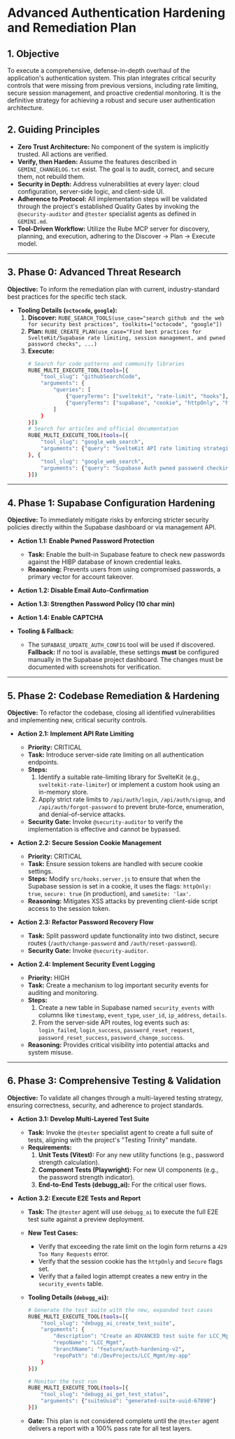 # Advanced Authentication Hardening and Remediation Plan

## 1. Objective

To execute a comprehensive, defense-in-depth overhaul of the application's authentication system. This plan integrates critical security controls that were missing from previous versions, including rate limiting, secure session management, and proactive credential monitoring. It is the definitive strategy for achieving a robust and secure user authentication architecture.

## 2. Guiding Principles

- **Zero Trust Architecture:** No component of the system is implicitly trusted. All actions are verified.
- **Verify, then Harden:** Assume the features described in `GEMINI_CHANGELOG.txt` exist. The goal is to audit, correct, and secure them, not rebuild them.
- **Security in Depth:** Address vulnerabilities at every layer: cloud configuration, server-side logic, and client-side UI.
- **Adherence to Protocol:** All implementation steps will be validated through the project's established Quality Gates by invoking the `@security-auditor` and `@tester` specialist agents as defined in `GEMINI.md`.
- **Tool-Driven Workflow:** Utilize the Rube MCP server for discovery, planning, and execution, adhering to the Discover -> Plan -> Execute model.

---

## 3. Phase 0: Advanced Threat Research

**Objective:** To inform the remediation plan with current, industry-standard best practices for the specific tech stack.

- **Tooling Details (`octocode`, `google`):**
  1.  **Discover:** `RUBE_SEARCH_TOOLS(use_case="search github and the web for security best practices", toolkits=["octocode", "google"])`
  2.  **Plan:** `RUBE_CREATE_PLAN(use_case="Find best practices for SvelteKit/Supabase rate limiting, session management, and pwned password checks", ...)`
  3.  **Execute:**
      ```bash
      # Search for code patterns and community libraries
      RUBE_MULTI_EXECUTE_TOOL(tools=[{
          "tool_slug": "githubSearchCode",
          "arguments": {
              "queries": [
                  {"queryTerms": ["sveltekit", "rate-limit", "hooks"], "language": "typescript", "researchGoal": "analysis"},
                  {"queryTerms": ["supabase", "cookie", "httpOnly", "hooks.server.js"], "language": "typescript", "researchGoal": "analysis"}
              ]
          }
      }])
      # Search for articles and official documentation
      RUBE_MULTI_EXECUTE_TOOL(tools=[{
          "tool_slug": "google_web_search",
          "arguments": {"query": "SvelteKit API rate limiting strategies"}
      }, {
          "tool_slug": "google_web_search",
          "arguments": {"query": "Supabase Auth pwned password checking"}
      }])
      ```

---

## 4. Phase 1: Supabase Configuration Hardening

**Objective:** To immediately mitigate risks by enforcing stricter security policies directly within the Supabase dashboard or via management API.

- **Action 1.1: Enable Pwned Password Protection**
  - **Task:** Enable the built-in Supabase feature to check new passwords against the HIBP database of known credential leaks.
  - **Reasoning:** Prevents users from using compromised passwords, a primary vector for account takeover.
- **Action 1.2: Disable Email Auto-Confirmation**
- **Action 1.3: Strengthen Password Policy (10 char min)**
- **Action 1.4: Enable CAPTCHA**

- **Tooling & Fallback:**
  - The `SUPABASE_UPDATE_AUTH_CONFIG` tool will be used if discovered. **Fallback:** If no tool is available, these settings **must** be configured manually in the Supabase project dashboard. The changes must be documented with screenshots for verification.

---

## 5. Phase 2: Codebase Remediation & Hardening

**Objective:** To refactor the codebase, closing all identified vulnerabilities and implementing new, critical security controls.

- **Action 2.1: Implement API Rate Limiting**
  - **Priority:** CRITICAL
  - **Task:** Introduce server-side rate limiting on all authentication endpoints.
  - **Steps:**
    1.  Identify a suitable rate-limiting library for SvelteKit (e.g., `sveltekit-rate-limiter`) or implement a custom hook using an in-memory store.
    2.  Apply strict rate limits to `/api/auth/login`, `/api/auth/signup`, and `/api/auth/forgot-password` to prevent brute-force, enumeration, and denial-of-service attacks.
  - **Security Gate:** Invoke `@security-auditor` to verify the implementation is effective and cannot be bypassed.

- **Action 2.2: Secure Session Cookie Management**
  - **Priority:** CRITICAL
  - **Task:** Ensure session tokens are handled with secure cookie settings.
  - **Steps:** Modify `src/hooks.server.js` to ensure that when the Supabase session is set in a cookie, it uses the flags: `httpOnly: true`, `secure: true` (in production), and `sameSite: 'lax'`.
  - **Reasoning:** Mitigates XSS attacks by preventing client-side script access to the session token.

- **Action 2.3: Refactor Password Recovery Flow**
  - **Task:** Split password update functionality into two distinct, secure routes (`/auth/change-password` and `/auth/reset-password`).
  - **Security Gate:** Invoke `@security-auditor`.

- **Action 2.4: Implement Security Event Logging**
  - **Priority:** HIGH
  - **Task:** Create a mechanism to log important security events for auditing and monitoring.
  - **Steps:**
    1.  Create a new table in Supabase named `security_events` with columns like `timestamp`, `event_type`, `user_id`, `ip_address`, `details`.
    2.  From the server-side API routes, log events such as: `login_failed`, `login_success`, `password_reset_request`, `password_reset_success`, `password_change_success`.
  - **Reasoning:** Provides critical visibility into potential attacks and system misuse.

---

## 6. Phase 3: Comprehensive Testing & Validation

**Objective:** To validate all changes through a multi-layered testing strategy, ensuring correctness, security, and adherence to project standards.

- **Action 3.1: Develop Multi-Layered Test Suite**
  - **Task:** Invoke the `@tester` specialist agent to create a full suite of tests, aligning with the project's "Testing Trinity" mandate.
  - **Requirements:**
    1.  **Unit Tests (Vitest):** For any new utility functions (e.g., password strength calculation).
    2.  **Component Tests (Playwright):** For new UI components (e.g., the password strength indicator).
    3.  **End-to-End Tests (debugg_ai):** For the critical user flows.

- **Action 3.2: Execute E2E Tests and Report**
  - **Task:** The `@tester` agent will use `debugg_ai` to execute the full E2E test suite against a preview deployment.
  - **New Test Cases:**
    - Verify that exceeding the rate limit on the login form returns a `429 Too Many Requests` error.
    - Verify that the session cookie has the `httpOnly` and `Secure` flags set.
    - Verify that a failed login attempt creates a new entry in the `security_events` table.
  - **Tooling Details (`debugg_ai`):**

    ```bash
    # Generate the test suite with the new, expanded test cases
    RUBE_MULTI_EXECUTE_TOOL(tools=[{
        "tool_slug": "debugg_ai_create_test_suite",
        "arguments": {
            "description": "Create an ADVANCED test suite for LCC_Mgmt auth. Add tests for rate limiting (expect 429 error), secure cookie flags (httpOnly), and security event logging verification.",
            "repoName": "LCC_Mgmt",
            "branchName": "feature/auth-hardening-v2",
            "repoPath": "d:/DevProjects/LCC_Mgmt/my-app"
        }
    }])

    # Monitor the test run
    RUBE_MULTI_EXECUTE_TOOL(tools=[{
        "tool_slug": "debugg_ai_get_test_status",
        "arguments": {"suiteUuid": "generated-suite-uuid-67890"}
    }])
    ```

  - **Gate:** This plan is not considered complete until the `@tester` agent delivers a report with a 100% pass rate for all test layers.
